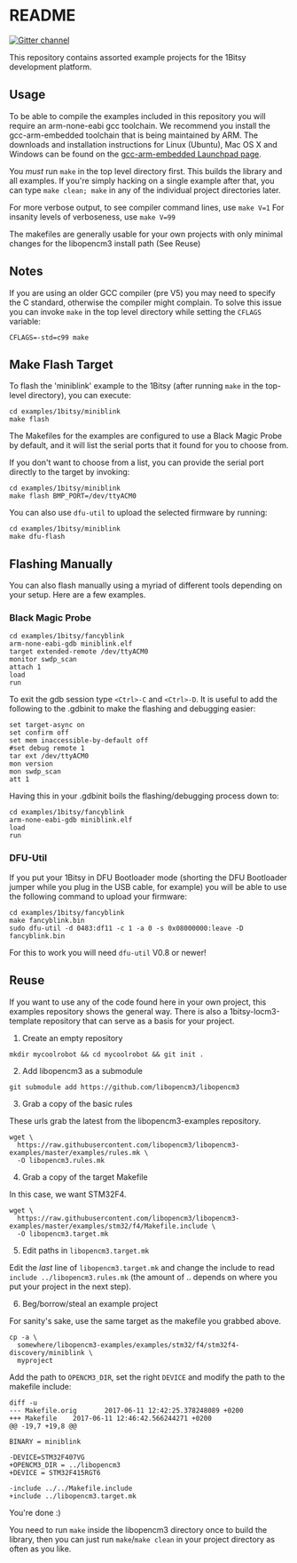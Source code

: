 # README

[![Gitter channel](https://badges.gitter.im/libopencm3/discuss.svg)](https://gitter.im/1bitsy/Lobby)

This repository contains assorted example projects for the 1Bitsy development platform.

## Usage

To be able to compile the examples included in this repository you will require
an arm-none-eabi gcc toolchain. We recommend you install the gcc-arm-embedded
toolchain that is being maintained by ARM. The downloads and installation
instructions for Linux (Ubuntu), Mac OS X and Windows can be found on the
[gcc-arm-embedded Launchpad page](https://launchpad.net/gcc-arm-embedded/).

You _must_ run `make` in the top level directory first.  This builds the
library and all examples.  If you're simply hacking on a single example after
that, you can type `make clean; make` in any of the individual project
directories later.

For more verbose output, to see compiler command lines, use `make V=1`
For insanity levels of verboseness, use `make V=99`

The makefiles are generally usable for your own projects with
only minimal changes for the libopencm3 install path (See Reuse)

## Notes

If you are using an older GCC compiler (pre V5) you may need to specify the C
standard, otherwise the compiler might complain. To solve this
issue you can invoke `make` in the top level directory while setting
the `CFLAGS` variable:
```
CFLAGS=-std=c99 make
```

## Make Flash Target

To flash the 'miniblink' example to the 1Bitsy (after running `make` in the top-level directory), you can
execute:
```
cd examples/1bitsy/miniblink
make flash
```

The Makefiles for the examples are configured to use a Black Magic Probe by
default, and it will list the serial ports that it found for you to choose
from.

If you don't want to choose from a list, you can provide the serial port directly to the target by invoking:
```
cd examples/1bitsy/miniblink
make flash BMP_PORT=/dev/ttyACM0
```

You can also use `dfu-util` to upload the selected firmware by running:
```
cd examples/1bitsy/miniblink
make dfu-flash
```

## Flashing Manually

You can also flash manually using a myriad of different tools depending on
your setup. Here are a few examples.

### Black Magic Probe

```
cd examples/1bitsy/fancyblink
arm-none-eabi-gdb miniblink.elf
target extended-remote /dev/ttyACM0
monitor swdp_scan
attach 1
load
run
```

To exit the gdb session type `<Ctrl>-C` and `<Ctrl>-D`. It is useful to add the
following to the .gdbinit to make the flashing and debugging easier:
```
set target-async on
set confirm off
set mem inaccessible-by-default off
#set debug remote 1
tar ext /dev/ttyACM0
mon version
mon swdp_scan
att 1
```

Having this in your .gdbinit boils the flashing/debugging process down to:
```
cd examples/1bitsy/fancyblink
arm-none-eabi-gdb miniblink.elf
load
run
```

### DFU-Util

If you put your 1Bitsy in DFU Bootloader mode (shorting the DFU Bootloader
jumper while you plug in the USB cable, for example) you will be able to
use the following command to upload your firmware:
```
cd examples/1bitsy/fancyblink
make fancyblink.bin
sudo dfu-util -d 0483:df11 -c 1 -a 0 -s 0x08000000:leave -D fancyblink.bin
```

For this to work you will need `dfu-util` V0.8 or newer!

## Reuse

If you want to use any of the code found here in your own project, this
examples repository shows the general way. There is also a
1bitsy-locm3-template repository that can serve as a basis for your project.

1. Create an empty repository
```
mkdir mycoolrobot && cd mycoolrobot && git init .
```

2. Add libopencm3 as a submodule
```
git submodule add https://github.com/libopencm3/libopencm3
```

3. Grab a copy of the basic rules

These urls grab the latest from the libopencm3-examples repository.
```
wget \
  https://raw.githubusercontent.com/libopencm3/libopencm3-examples/master/examples/rules.mk \
  -O libopencm3.rules.mk
```

4. Grab a copy of the target Makefile

In this case, we want STM32F4.
```
wget \
  https://raw.githubusercontent.com/libopencm3/libopencm3-examples/master/examples/stm32/f4/Makefile.include \
  -O libopencm3.target.mk
```

5. Edit paths in `libopencm3.target.mk`

Edit the _last_ line of `libopencm3.target.mk` and change the include to read
`include ../libopencm3.rules.mk` (the amount of .. depends on where you put your
project in the next step).

6. Beg/borrow/steal an example project

For sanity's sake, use the same target as the makefile you grabbed above.
```
cp -a \
  somewhere/libopencm3-examples/examples/stm32/f4/stm32f4-discovery/miniblink \
  myproject
```

Add the path to `OPENCM3_DIR`, set the right `DEVICE` and modify the path to
the makefile include:
```
diff -u
--- Makefile.orig       2017-06-11 12:42:25.378248089 +0200
+++ Makefile    2017-06-11 12:46:42.566244271 +0200
@@ -19,7 +19,8 @@

BINARY = miniblink
 
-DEVICE=STM32F407VG
+OPENCM3_DIR = ../libopencm3
+DEVICE = STM32F415RGT6

-include ../../Makefile.include
+include ../libopencm3.target.mk
```

You're done :)

You need to run `make` inside the libopencm3 directory once to build the
library, then you can just run `make`/`make clean` in your project directory as
often as you like.
